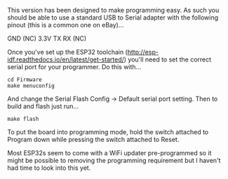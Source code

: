 This version has been designed to make programming easy. As such you should be able to use a standard USB to Serial adapter with the following pinout (this is a common one on eBay)...

GND
(NC)
3.3V
TX
RX
(NC)

Once you've set up the ESP32 toolchain (http://esp-idf.readthedocs.io/en/latest/get-started/) you'll need to set the correct serial port for your programmer. Do this with...

```
cd Firmware
make menuconfig
```

And change the Serial Flash Config -> Default serial port setting. Then to build and flash just run...

```
make flash
```

To put the board into programming mode, hold the switch attached to Program down while pressing the switch attached to Reset.

Most ESP32s seem to come with a WiFi updater pre-programmed so it might be possible to removing the programming requirement but I haven't had time to look into this yet.
